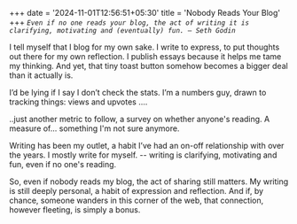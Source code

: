 +++
date = '2024-11-01T12:56:51+05:30'
title = 'Nobody Reads Your Blog'
+++
*`Even if no one reads your blog, the act of writing it is clarifying, motivating and (eventually) fun. — Seth Godin`*

I tell myself that I blog for my own sake. I write to express, to put thoughts out there for my own reflection. I publish essays because it helps me tame my thinking. And yet, that tiny toast button somehow becomes a bigger deal than it actually is.

I’d be lying if I say I don’t check the stats. I’m a numbers guy, drawn to tracking things: views and upvotes ....

..just another metric to follow, a survey on whether anyone's reading. A measure of... something I'm not sure anymore.

Writing has been my outlet, a habit I’ve had an on-off relationship with over the years. I mostly write for myself.  -- writing is clarifying, motivating and fun, even if no one's reading.

So, even if nobody reads my blog, the act of sharing still matters. My writing is still deeply personal, a habit of expression and reflection. And if, by chance, someone wanders in this corner of the web, that connection, however fleeting, is simply a bonus.